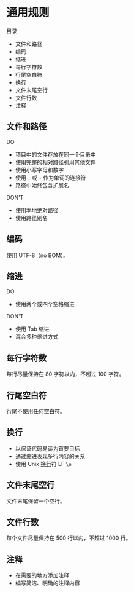 # 通用规则

目录

+ 文件和路径
+ 编码
+ 缩进
+ 每行字符数
+ 行尾空白符
+ 换行
+ 文件末尾空行
+ 文件行数
+ 注释

## 文件和路径

DO

+ 项目中的文件存放在同一个目录中
+ 使用完整的相对路径引用其他文件
+ 使用小写字母和数字
+ 使用 `.` 或 `-` 作为单词的连接符
+ 路径中始终包含扩展名

DON'T

+ 使用本地绝对路径
+ 使用路径别名

## 编码

使用 UTF-8（no BOM）。

## 缩进

DO

+ 使用两个或四个空格缩进

DON'T

+ 使用 Tab 缩进
+ 混合多种缩进方式

## 每行字符数

每行尽量保持在 80 字符以内，不超过 100 字符。

## 行尾空白符

行尾不使用任何空白符。

## 换行

+ 以保证代码易读为首要目标
+ 通过缩进表现多行内容的关系
+ 使用 Unix [换行](https://zh.wikipedia.org/wiki/%E6%8F%9B%E8%A1%8C)符 LF `\n`

## 文件末尾空行

文件末尾保留一个空行。

## 文件行数

每个文件尽量保持在 500 行以内，不超过 1000 行。

## 注释

+ 在需要的地方添加注释
+ 编写简洁、明确的注释内容
